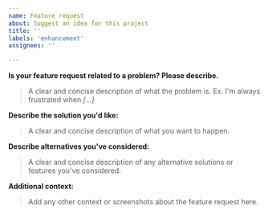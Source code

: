 ```yaml
---
name: Feature request
about: Suggest an idea for this project
title: ''
labels: 'enhancement'
assignees: ''

---
```


**Is your feature request related to a problem? Please describe.**

> A clear and concise description of what the problem is. Ex. I'm always frustrated when *[...]*

**Describe the solution you'd like:**

> A clear and concise description of what you want to happen.

**Describe alternatives you've considered:**

> A clear and concise description of any alternative solutions or features you've considered.

**Additional context:**

> Add any other context or screenshots about the feature request here.
